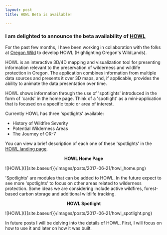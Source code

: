 ```yaml
---
layout: post
title: HOWL Beta is available!

---
```

### I am delighted to announce the beta availability of [HOWL](http://oregonhowl.org)

For the past few months, I have been working in collaboration with the folks at [Oregon Wild](http://oregonwild.org/) to develop HOWL (Highlighting Oregon's WildLands).

HOWL is an interactive 3D/4D mapping and visualization tool for presenting information relevant to the preservation of wilderness and wildlife protection in Oregon. The application combines information from multiple data sources and presents it over 3D maps, and, if applicable, provides the ability to animate the data presentation over time.

HOWL shows information through the use of 'spotlights' introduced in the form of 'cards' in the home page. Think of a 'spotlight' as a mini-application that is focused on a specific topic or area of interest.

Currently HOWL has three 'spotlights' available:

* History of Wildfire Severity
* Potential Wilderness Areas
* The Journey of OR-7

You can view a brief description of each one of these 'spotlights' in the [HOWL landing page](http://oregonhowl.org).

<p align="center"><b>HOWL Home Page</b></p>
![HOWL]({{site.baseurl}}/images/posts/2017-06-21/howl_home.png)

'Spotlights' are modules that can be added to HOWL. In the future expect to see more 'spotlights' to focus on other areas related to wilderness protection. Some ideas we are considering include active wildfires, forest-based carbon storage and additional wildlife tracking.

<p align="center"><b>HOWL Spotlight</b></p>
![HOWL]({{site.baseurl}}/images/posts/2017-06-21/howl_spotlight.png)

In future posts I will be delving into the details of HOWL. First, I will focus on how to use it and later on how it was built.




